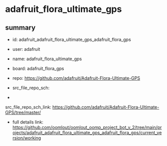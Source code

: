 # adafruit_flora_ultimate_gps
 
## summary 
* id: adafruit_adafruit_flora_ultimate_gps_adafruit_flora_gps
* user: adafruit
* name: adafruit_flora_ultimate_gps
* board: adafruit_flora_gps
* repo: https://github.com/adafruit/Adafruit-Flora-Ultimate-GPS



* src_file_repo_sch: 
*
 src_file_repo_sch_link: https://github.com/adafruit/Adafruit-Flora-Ultimate-GPS/tree/master/
* full details link: https://github.com/oomlout/oomlout_oomp_project_bot_v_2/tree/main/projects/adafruit_adafruit_flora_ultimate_gps_adafruit_flora_gps/current_version/working  






